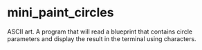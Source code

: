 # mini_paint_circles
ASCII art. A program that will read a blueprint that contains circle parameters and display the result in the terminal using characters.
